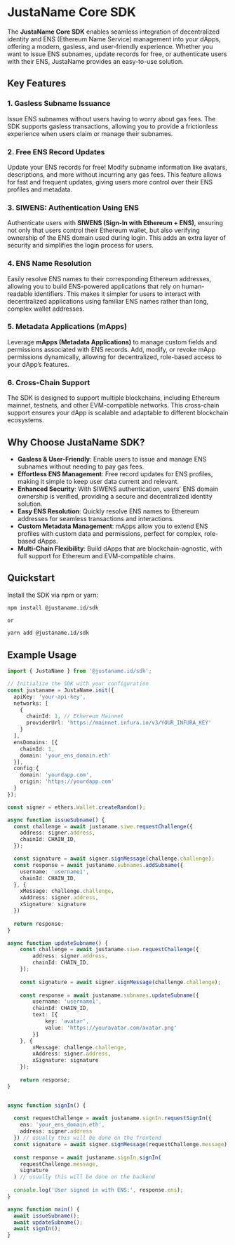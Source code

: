 # JustaName Core SDK

The **JustaName Core SDK** enables seamless integration of decentralized identity and ENS (Ethereum Name Service) management into your dApps, offering a modern, gasless, and user-friendly experience. Whether you want to issue ENS subnames, update records for free, or authenticate users with their ENS, JustaName provides an easy-to-use solution.

## Key Features

### 1. **Gasless Subname Issuance**
Issue ENS subnames without users having to worry about gas fees. The SDK supports gasless transactions, allowing you to provide a frictionless experience when users claim or manage their subnames.

### 2. **Free ENS Record Updates**
Update your ENS records for free! Modify subname information like avatars, descriptions, and more without incurring any gas fees. This feature allows for fast and frequent updates, giving users more control over their ENS profiles and metadata.

### 3. **SIWENS: Authentication Using ENS**
Authenticate users with **SIWENS (Sign-In with Ethereum + ENS)**, ensuring not only that users control their Ethereum wallet, but also verifying ownership of the ENS domain used during login. This adds an extra layer of security and simplifies the login process for users.

### 4. **ENS Name Resolution**
Easily resolve ENS names to their corresponding Ethereum addresses, allowing you to build ENS-powered applications that rely on human-readable identifiers. This makes it simpler for users to interact with decentralized applications using familiar ENS names rather than long, complex wallet addresses.

### 5. **Metadata Applications (mApps)**
Leverage **mApps (Metadata Applications)** to manage custom fields and permissions associated with ENS records. Add, modify, or revoke mApp permissions dynamically, allowing for decentralized, role-based access to your dApp’s features.

### 6. **Cross-Chain Support**
The SDK is designed to support multiple blockchains, including Ethereum mainnet, testnets, and other EVM-compatible networks. This cross-chain support ensures your dApp is scalable and adaptable to different blockchain ecosystems.

## Why Choose JustaName SDK?

- **Gasless & User-Friendly**: Enable users to issue and manage ENS subnames without needing to pay gas fees.
- **Effortless ENS Management**: Free record updates for ENS profiles, making it simple to keep user data current and relevant.
- **Enhanced Security**: With SIWENS authentication, users' ENS domain ownership is verified, providing a secure and decentralized identity solution.
- **Easy ENS Resolution**: Quickly resolve ENS names to Ethereum addresses for seamless transactions and interactions.
- **Custom Metadata Management**: mApps allow you to extend ENS profiles with custom data and permissions, perfect for complex, role-based dApps.
- **Multi-Chain Flexibility**: Build dApps that are blockchain-agnostic, with full support for Ethereum and EVM-compatible chains.

## Quickstart

Install the SDK via npm or yarn:

```bash
npm install @justaname.id/sdk

or

yarn add @justaname.id/sdk
```

## Example Usage

```typescript
import { JustaName } from '@justaname.id/sdk';

// Initialize the SDK with your configuration
const justaname = JustaName.init({
  apiKey: 'your-api-key',
  networks: [
    {
      chainId: 1, // Ethereum Mainnet
      providerUrl: 'https://mainnet.infura.io/v3/YOUR_INFURA_KEY'
    }
  ],
  ensDomains: [{
    chainId: 1,
    domain: 'your_ens_domain.eth'
  }],
  config:{
    domain: 'yourdapp.com',
    origin: 'https://yourdapp.com'
  }
});

const signer = ethers.Wallet.createRandom();

async function issueSubname() {
  const challenge = await justaname.siwe.requestChallenge({
    address: signer.address,
    chainId: CHAIN_ID,
  });

  const signature = await signer.signMessage(challenge.challenge);
  const response = await justaname.subnames.addSubname({
    username: 'username1',
    chainId: CHAIN_ID,
  }, {
    xMessage: challenge.challenge,
    xAddress: signer.address,
    xSignature: signature
  })
  
  return response;
}

async function updateSubname() {
    const challenge = await justaname.siwe.requestChallenge({
        address: signer.address,
        chainId: CHAIN_ID,
    });
    
    const signature = await signer.signMessage(challenge.challenge);
    
    const response = await justaname.subnames.updateSubname({
        username: 'username1',
        chainId: CHAIN_ID,
        text: [{
            key: 'avatar',
            value: 'https://youravatar.com/avatar.png'
        }]
    }, {
        xMessage: challenge.challenge,
        xAddress: signer.address,
        xSignature: signature
    });
    
    return response;
}


async function signIn() {
  
  const requestChallenge = await justaname.signIn.requestSignIn({
    ens: 'your_ens_domain.eth',
    address: signer.address
  }) // usually this will be done on the frontend
  const signature = await signer.signMessage(requestChallenge.message);
  
  const response = await justaname.signIn.signIn(
    requestChallenge.message,
    signature
  ) // usually this will be done on the backend
  
  console.log('User signed in with ENS:', response.ens);
}

async function main() {
  await issueSubname();
  await updateSubname();
  await signIn();
}
```